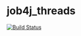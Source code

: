 # job4j_threads

[![Build Status](https://travis-ci.org/AlexandrKaleganov/job4j_threads.svg?branch=main)](https://travis-ci.org/AlexandrKaleganov/job4j_threads)